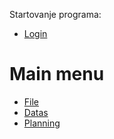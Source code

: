 Startovanje programa: 

- [Login](camp2_en/d/login.md)



# Main menu

- [File](camp2_en/x/x.md)
- [Datas](camp2_en/m/m.md)
- [Planning](camp2_en/p1/p1.md)
